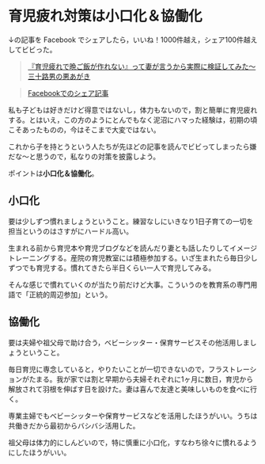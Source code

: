 # 育児疲れ対策は小口化＆協働化

↓の記事を Facebook でシェアしたら，いいね！1000件越え，シェア100件越えしてビビった。

> [『育児疲れで晩ご飯が作れない』って妻が言うから実際に検証してみた〜三十路男の悪あがき](http://30sman.com/hubby/fathermemo/childcare-tired.html?utm_content=bufferb9c55&utm_medium=social&utm_source=facebook.com&utm_campaign=buffer)

> [Facebookでのシェア記事](https://www.facebook.com/zacky1972/posts/1046254995407465)

私も子どもは好きだけど得意ではないし，体力もないので，割と簡単に育児疲れする。とはいえ，この方のようにとんでもなく泥沼にハマった経験は，初期の頃こそあったものの，今はそこまで大変ではない。

これから子を持とうという人たちが先ほどの記事を読んでビビってしまったら嫌だな〜と思うので，私なりの対策を披露しよう。

ポイントは**小口化＆協働化**。

## 小口化

要は少しずつ慣れましょうということ。練習なしにいきなり1日子育ての一切を担当というのはさすがにハードル高い。

生まれる前から育児本や育児ブログなどを読んだり妻とも話したりしてイメージトレーニングする。産院の育児教室には積極参加する。いざ生まれたら毎日少しずつでも育児する。慣れてきたら半日くらい一人で育児してみる。

そんな感じで慣れていくのが当たり前だけど大事。こういうのを教育系の専門用語で「正統的周辺参加」という。

## 協働化

要は夫婦や祖父母で助け合う，ベビーシッター・保育サービスその他活用しましょうということ。

毎日育児に専念していると，やりたいことが一切できないので，フラストレーションがたまる。我が家では割と早期から夫婦それぞれに1ヶ月に数日，育児から解放されて羽根を伸ばす日を設けた。妻は喜んで友達と美味しいものを食べに行く。

専業主婦でもベビーシッターや保育サービスなどを活用したほうがいい。うちは共働きだから最初からバシバシ活用した。

祖父母は体力的にしんどいので，特に慎重に小口化，すなわち徐々に慣れるようにしたほうがいい。
